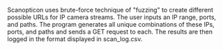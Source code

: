 Scanopticon uses brute-force technique of "fuzzing" to create different possible URLs for IP camera streams. The user inputs an IP range, ports, and paths. The program generates all unique combinations of these IPs, ports, and paths and sends a GET request to each. The results are then logged in the format displayed in scan_log.csv.
